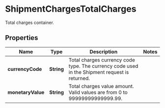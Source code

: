 

# ShipmentChargesTotalCharges

Total charges container.

## Properties

| Name | Type | Description | Notes |
|------------ | ------------- | ------------- | -------------|
|**currencyCode** | **String** | Total charges currency code type. The currency code used in the Shipment request is returned. |  |
|**monetaryValue** | **String** | Total charges value amount.  Valid values are from 0 to 99999999999999.99. |  |



